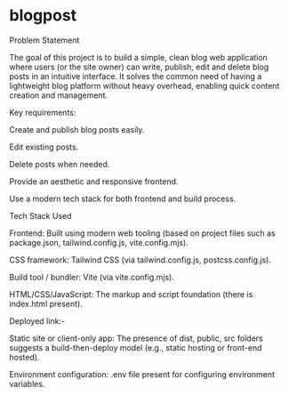 # blogpost
Problem Statement

The goal of this project is to build a simple, clean blog web application where users (or the site owner) can write, publish, edit and delete blog posts in an intuitive interface. It solves the common need of having a lightweight blog platform without heavy overhead, enabling quick content creation and management.

Key requirements:

Create and publish blog posts easily.

Edit existing posts.

Delete posts when needed.

Provide an aesthetic and responsive frontend.

Use a modern tech stack for both frontend and build process.

Tech Stack Used

Frontend: Built using modern web tooling (based on project files such as package.json, tailwind.config.js, vite.config.mjs).

CSS framework: Tailwind CSS (via tailwind.config.js, postcss.config.js).

Build tool / bundler: Vite (via vite.config.mjs).

HTML/CSS/JavaScript: The markup and script foundation (there is index.html present).

Deployed link:-

Static site or client-only app: The presence of dist, public, src folders suggests a build-then-deploy model (e.g., static hosting or front-end hosted).

Environment configuration: .env file present for configuring environment variables.
